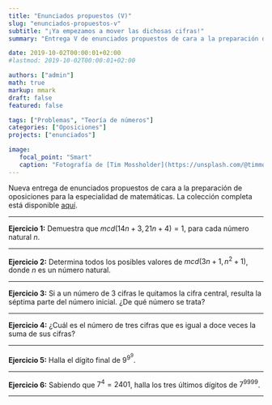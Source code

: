 ```yaml
---
title: "Enunciados propuestos (V)"
slug: "enunciados-propuestos-v"
subtitle: "¡Ya empezamos a mover las dichosas cifras!"
summary: "Entrega V de enunciados propuestos de cara a la preparación de oposiciones en la especialidad de matemáticas."

date: 2019-10-02T00:00:01+02:00
#lastmod: 2019-10-02T00:00:01+02:00

authors: ["admin"]
math: true
markup: mmark
draft: false
featured: false

tags: ["Problemas", "Teoría de números"]
categories: ["Oposiciones"]
projects: ["enunciados"]

image:
   focal_point: "Smart"
   caption: "Fotografía de [Tim Mossholder](https://unsplash.com/@timmossholder), disponible en [Unsplash](https://unsplash.com/photos/fdjJXPd1BR8)."
---
```


Nueva entrega de enunciados propuestos de cara a la preparación de oposiciones para la especialidad de matemáticas. La colección completa está disponible [aquí](/courses/enunciados/).

---

**Ejercicio 1:** Demuestra que $mcd(14n+3, 21n+4)=1$, para cada número natural $n$.

---

**Ejercicio 2:** Determina todos los posibles valores de $mcd(3n+1, n^2+1)$, donde $n$ es un número natural.

---

**Ejercicio 3:** Si a un número de $3$ cifras le quitamos la cifra central, resulta la séptima parte del número inicial. ¿De qué número se trata?

---

**Ejercicio 4:** ¿Cuál es el número de tres cifras que es igual a doce veces la suma de sus cifras?

---

**Ejercicio 5:** Halla el dígito final de $9^{9 ^ 9}$.

---

**Ejercicio 6:** Sabiendo que $7^4 = 2401$, halla los tres últimos dígitos de $7^{9999}$.

---
